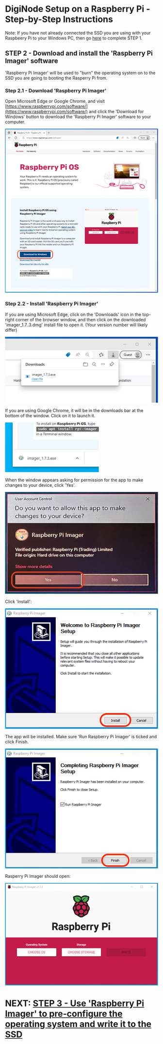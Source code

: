 # DigiNode Setup on a Raspberry Pi - Step-by-Step Instructions

Note: If you have not already connected the SSD you are using with your Raspbeery Pi to your Windows PC, then go [here](/docs/rpi_setup_step1_connect_ssd.md) to complete STEP 1.

## STEP 2 - Download and install the 'Raspberry Pi Imager' software

'Raspberry Pi Imager' will be used to "burn" the operating system on to the SSD you are going to booting the Rasperry Pi from.

### Step 2.1 - Download 'Raspberry Pi Imager'

Open Microsoft Edge or Google Chrome, and visit [https://www.raspberrypi.com/software/](https://www.raspberrypi.com/software/) and click the 'Download for Windows' button to download the 'Raspberry Pi Imager' software to your computer.

![Download Raspberry Pi Imager for Windows](/images/win_setup_2_1.png)

### Step 2.2 - Install 'Raspberry Pi Imager'

If you are using Microsoft Edge, click on the 'Downloads' icon in the top-right corner of the browser window, and then click on the downloaded 'imager_1.7..3.dmg' install file to open it. (Your version number will likely differ)

![Open Raspberry Pi Imager installer for Window - Edge](/images/win_setup_2_2a_edge.png)

If you are using Google Chrome, it will be in the downloads bar at the bottom of the window. Click on it to launch it.

![Open Raspberry Pi Imager installer for Window - Chrome](/images/win_setup_2_2a_chrome.png)

When the window appears asking for permission for the app to make changes to your device, click 'Yes'.

![Install Raspberry Pi Imager for Windows](/images/win_setup_2_2b.jpg)

Click 'Install':

![Install Raspberry Pi Imager for Windows](/images/win_setup_2_2c.png)

The app will be installed. Make sure 'Run Raspberry Pi Imager' is ticked and click Finish.

![Install Raspberry Pi Imager for Windows](/images/win_setup_2_2d.png)

Rasperry Pi Imager should open:

![Raspberry Pi Imager for Windows](/images/win_setup_2_2e.png)

# NEXT: [STEP 3 - Use 'Raspberry Pi Imager' to pre-configure the operating system and write it to the SSD](/docs/rpi_setup_step3_write_os.md)

